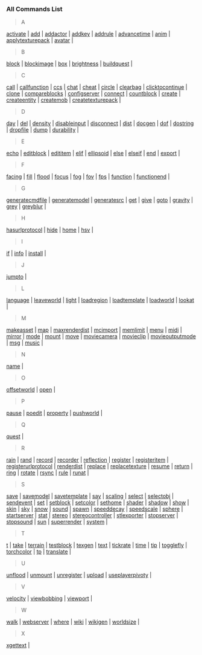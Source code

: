 <!-- BEGIN_AUTOGEN: do NOT edit in this block -->
### All Commands List



> A

[activate](cmd_activate) | [add](cmd_add) | [addactor](cmd_addactor) | [addkey](cmd_addkey) | [addrule](cmd_addrule) | [advancetime](cmd_advancetime) | [anim](cmd_anim) | [applytexturepack](cmd_applytexturepack) | [avatar](cmd_avatar) | 

> B

[block](cmd_block) | [blockimage](cmd_blockimage) | [box](cmd_box) | [brightness](cmd_brightness) | [buildquest](cmd_buildquest) | 

> C

[call](cmd_call) | [callfunction](cmd_callfunction) | [ccs](cmd_ccs) | [chat](cmd_chat) | [cheat](cmd_cheat) | [circle](cmd_circle) | [clearbag](cmd_clearbag) | [clicktocontinue](cmd_clicktocontinue) | [clone](cmd_clone) | [compareblocks](cmd_compareblocks) | [configserver](cmd_configserver) | [connect](cmd_connect) | [countblock](cmd_countblock) | [create](cmd_create) | [createentity](cmd_createentity) | [createmob](cmd_createmob) | [createtexturepack](cmd_createtexturepack) | 

> D

[day](cmd_day) | [del](cmd_del) | [density](cmd_density) | [disableinput](cmd_disableinput) | [disconnect](cmd_disconnect) | [dist](cmd_dist) | [docgen](cmd_docgen) | [dof](cmd_dof) | [dostring](cmd_dostring) | [dropfile](cmd_dropfile) | [dump](cmd_dump) | [durability](cmd_durability) | 

> E

[echo](cmd_echo) | [editblock](cmd_editblock) | [edititem](cmd_edititem) | [elif](cmd_elif) | [ellipsoid](cmd_ellipsoid) | [else](cmd_else) | [elseif](cmd_elseif) | [end](cmd_end) | [export](cmd_export) | 

> F

[facing](cmd_facing) | [fill](cmd_fill) | [flood](cmd_flood) | [focus](cmd_focus) | [fog](cmd_fog) | [fov](cmd_fov) | [fps](cmd_fps) | [function](cmd_function) | [functionend](cmd_functionend) | 

> G

[generatecmdfile](cmd_generatecmdfile) | [generatemodel](cmd_generatemodel) | [generatesrc](cmd_generatesrc) | [get](cmd_get) | [give](cmd_give) | [goto](cmd_goto) | [gravity](cmd_gravity) | [grey](cmd_grey) | [greyblur](cmd_greyblur) | 

> H

[hasurlprotocol](cmd_hasurlprotocol) | [hide](cmd_hide) | [home](cmd_home) | [hsv](cmd_hsv) | 

> I

[if](cmd_if) | [info](cmd_info) | [install](cmd_install) | 

> J

[jumpto](cmd_jumpto) | 

> L

[language](cmd_language) | [leaveworld](cmd_leaveworld) | [light](cmd_light) | [loadregion](cmd_loadregion) | [loadtemplate](cmd_loadtemplate) | [loadworld](cmd_loadworld) | [lookat](cmd_lookat) | 

> M

[makeasset](cmd_makeasset) | [map](cmd_map) | [maxrenderdist](cmd_maxrenderdist) | [mcimport](cmd_mcimport) | [memlimit](cmd_memlimit) | [menu](cmd_menu) | [midi](cmd_midi) | [mirror](cmd_mirror) | [mode](cmd_mode) | [mount](cmd_mount) | [move](cmd_move) | [moviecamera](cmd_moviecamera) | [movieclip](cmd_movieclip) | [movieoutputmode](cmd_movieoutputmode) | [msg](cmd_msg) | [music](cmd_music) | 

> N

[name](cmd_name) | 

> O

[offsetworld](cmd_offsetworld) | [open](cmd_open) | 

> P

[pause](cmd_pause) | [poedit](cmd_poedit) | [property](cmd_property) | [pushworld](cmd_pushworld) | 

> Q

[quest](cmd_quest) | 

> R

[rain](cmd_rain) | [rand](cmd_rand) | [record](cmd_record) | [recorder](cmd_recorder) | [reflection](cmd_reflection) | [register](cmd_register) | [registeritem](cmd_registeritem) | [registerurlprotocol](cmd_registerurlprotocol) | [renderdist](cmd_renderdist) | [replace](cmd_replace) | [replacetexture](cmd_replacetexture) | [resume](cmd_resume) | [return](cmd_return) | [ring](cmd_ring) | [rotate](cmd_rotate) | [rsync](cmd_rsync) | [rule](cmd_rule) |  [runat](cmd_runat) |

> S

[save](cmd_save) | [savemodel](cmd_savemodel) | [savetemplate](cmd_savetemplate) | [say](cmd_say) | [scaling](cmd_scaling) | [select](cmd_select) | [selectobj](cmd_selectobj) | [sendevent](cmd_sendevent) | [set](cmd_set) | [setblock](cmd_setblock) | [setcolor](cmd_setcolor) | [sethome](cmd_sethome) | [shader](cmd_shader) | [shadow](cmd_shadow) | [show](cmd_show) | [skin](cmd_skin) | [sky](cmd_sky) | [snow](cmd_snow) | [sound](cmd_sound) | [spawn](cmd_spawn) | [speeddecay](cmd_speeddecay) | [speedscale](cmd_speedscale) | [sphere](cmd_sphere) | [startserver](cmd_startserver) | [stat](cmd_stat) | [stereo](cmd_stereo) | [stereocontroller](cmd_stereocontroller) | [stlexporter](cmd_stlexporter) | [stopserver](cmd_stopserver) | [stopsound](cmd_stopsound) | [sun](cmd_sun) | [superrender](cmd_superrender) | [system](cmd_system) | 

> T

[t](cmd_t) | [take](cmd_take) | [terrain](cmd_terrain) | [testblock](cmd_testblock) | [texgen](cmd_texgen) | [text](cmd_text) | [tickrate](cmd_tickrate) | [time](cmd_time) | [tip](cmd_tip) | [togglefly](cmd_togglefly) | [torchcolor](cmd_torchcolor) | [tp](cmd_tp) | [translate](cmd_translate) | 

> U

[unflood](cmd_unflood) | [unmount](cmd_unmount) | [unregister](cmd_unregister) | [upload](cmd_upload) | [useplayerpivoty](cmd_useplayerpivoty) | 

> V

[velocity](cmd_velocity) | [viewbobbing](cmd_viewbobbing) | [viewport](cmd_viewport) | 

> W

[walk](cmd_walk) | [webserver](cmd_webserver) | [where](cmd_where) | [wiki](cmd_wiki) | [wikigen](cmd_wikigen) | [worldsize](cmd_worldsize) | 

> X

[xgettext](cmd_xgettext) | 
<!-- END_AUTOGEN-->
